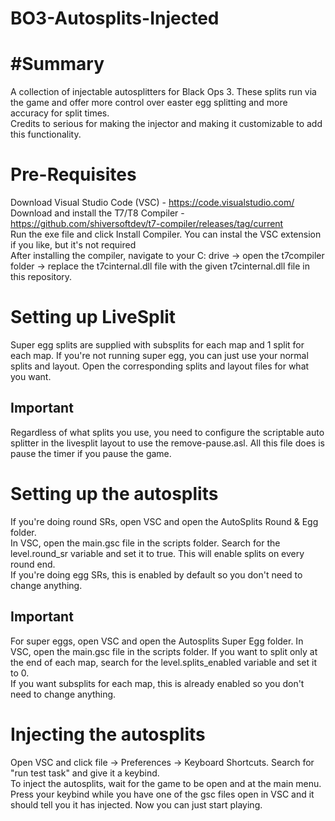 # BO3-Autosplits-Injected
# #Summary
A collection of injectable autosplitters for Black Ops 3. These splits run via the game and offer more control over easter egg splitting and more accuracy for split times.  
Credits to serious for making the injector and making it customizable to add this functionality.

# Pre-Requisites
Download Visual Studio Code (VSC) - https://code.visualstudio.com/  
Download and install the T7/T8 Compiler - https://github.com/shiversoftdev/t7-compiler/releases/tag/current  
Run the exe file and click Install Compiler. You can instal the VSC extension if you like, but it's not required  
After installing the compiler, navigate to your C: drive -> open the t7compiler folder -> replace the t7cinternal.dll file with the given t7cinternal.dll file in this repository.

# Setting up LiveSplit
Super egg splits are supplied with subsplits for each map and 1 split for each map. If you're not running super egg, you can just use your normal splits and layout. Open the corresponding splits and layout files for what you want.
## Important
Regardless of what splits you use, you need to configure the scriptable auto splitter in the livesplit layout to use the remove-pause.asl. All this file does is pause the timer if you pause the game.

# Setting up the autosplits
If you're doing round SRs, open VSC and open the AutoSplits Round & Egg folder.  
In VSC, open the main.gsc file in the scripts folder. Search for the level.round_sr variable and set it to true. This will enable splits on every round end.  
If you're doing egg SRs, this is enabled by default so you don't need to change anything.

## Important
For super eggs, open VSC and open the Autosplits Super Egg folder.
In VSC, open the main.gsc file in the scripts folder. If you want to split only at the end of each map, search for the level.splits_enabled variable and set it to 0.  
If you want subsplits for each map, this is already enabled so you don't need to change anything.

# Injecting the autosplits
Open VSC and click file -> Preferences -> Keyboard Shortcuts. Search for "run test task" and give it a keybind.  
To inject the autosplits, wait for the game to be open and at the main menu. Press your keybind while you have one of the gsc files open in VSC and it should tell you it has injected. Now you can just start playing.
